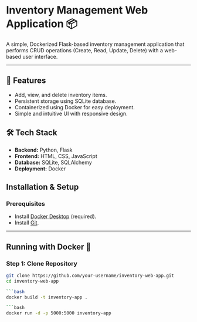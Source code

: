 # Inventory Management Web Application 📦

A simple, Dockerized Flask-based inventory management application that performs CRUD operations (Create, Read, Update, Delete) with a web-based user interface.

---

## 🚀 Features

- Add, view, and delete inventory items.
- Persistent storage using SQLite database.
- Containerized using Docker for easy deployment.
- Simple and intuitive UI with responsive design.

## 🛠️ Tech Stack

- **Backend:** Python, Flask
- **Frontend:** HTML, CSS, JavaScript
- **Database:** SQLite, SQLAlchemy
- **Deployment:** Docker

## Installation & Setup

### Prerequisites

- Install [Docker Desktop](https://www.docker.com/products/docker-desktop/) (required).
- Install [Git](https://git-scm.com/downloads).

---

## Running with Docker 🐳

### Step 1: Clone Repository

```bash
git clone https://github.com/your-username/inventory-web-app.git
cd inventory-web-app

```bash
docker build -t inventory-app .

```bash
docker run -d -p 5000:5000 inventory-app





